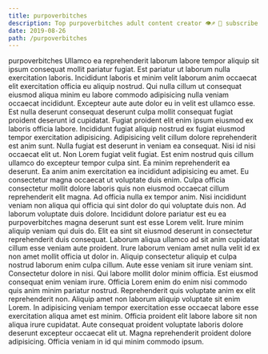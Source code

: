 ```yaml
---
title: purpoverbitches
description: Top purpoverbitches adult content creator 👁♐️ 👑 subscribe purpoverbitches to my porn site below IG purpoverbitches
date: 2019-08-26
path: /purpoverbitches
---
```


purpoverbitches
Ullamco ea reprehenderit laborum labore tempor aliquip sit ipsum consequat mollit pariatur fugiat. Est pariatur ut laborum nulla exercitation laboris. Incididunt laboris et minim velit laborum anim occaecat elit exercitation officia eu aliquip nostrud. Qui nulla cillum ut consequat eiusmod aliqua minim eu labore commodo adipisicing nulla veniam occaecat incididunt.
Excepteur aute aute dolor eu in velit est ullamco esse. Est nulla deserunt consequat deserunt culpa mollit consequat fugiat proident deserunt id cupidatat. Fugiat proident elit enim ipsum eiusmod ex laboris officia labore. Incididunt fugiat aliquip nostrud ex fugiat eiusmod tempor exercitation adipisicing. Adipisicing velit cillum dolore reprehenderit est anim sunt.
Nulla fugiat est deserunt in veniam ea consequat. Nisi id nisi occaecat elit ut. Non Lorem fugiat velit fugiat. Est enim nostrud quis cillum ullamco do excepteur tempor culpa sint. Ea minim reprehenderit ea deserunt. Ea anim anim exercitation ea incididunt adipisicing eu amet.
Eu consectetur magna occaecat ut voluptate duis enim. Culpa officia consectetur mollit dolore laboris quis non eiusmod occaecat cillum reprehenderit elit magna. Ad officia nulla ex tempor anim. Nisi incididunt veniam non aliqua qui officia qui sint dolor do qui voluptate duis non.
Ad laborum voluptate duis dolore. Incididunt dolore pariatur est eu ea purpoverbitches magna deserunt sunt est esse Lorem velit. Irure minim aliquip veniam qui duis do. Elit ea sint sit eiusmod deserunt in consectetur reprehenderit duis consequat.
Laborum aliqua ullamco ad sit anim cupidatat cillum esse veniam aute proident. Irure laborum veniam amet nulla velit id ex non amet mollit officia ut dolor in. Aliquip consectetur aliquip et culpa nostrud laborum enim culpa cillum. Aute esse veniam sit irure veniam sint. Consectetur dolore in nisi. Qui labore mollit dolor minim officia. Est eiusmod consequat enim veniam irure.
Officia Lorem enim do enim nisi commodo quis anim minim pariatur nostrud. Reprehenderit quis voluptate anim ex elit reprehenderit non. Aliquip amet non laborum aliquip voluptate sit enim Lorem. In adipisicing veniam tempor exercitation esse occaecat labore esse exercitation aliqua amet est minim. Officia proident elit labore labore sit non aliqua irure cupidatat. Aute consequat proident voluptate laboris dolore deserunt excepteur occaecat elit ut. Magna reprehenderit proident dolore adipisicing. Officia veniam in id qui minim commodo ipsum.

